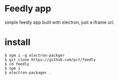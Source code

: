 # Feedly app
simple feedly app built with electron, just a iframe url.

# install
    $ npm i -g electron-packger
    $ git clone https://github.com/pct/feedly
    $ cd feedly
    $ npm i
    $ electron-packager .